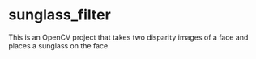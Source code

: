 # sunglass_filter
This is an OpenCV project that takes two disparity images of a face and places a sunglass on the face.


